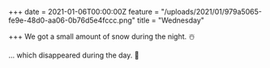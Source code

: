 +++
date = 2021-01-06T00:00:00Z
feature = "/uploads/2021/01/979a5065-fe9e-48d0-aa06-0b76d5e4fccc.png"
title = "Wednesday"

+++
We got a small amount of snow during the night. ☃️

... which disappeared during the day. 🙈